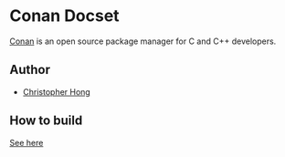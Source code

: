 # Conan Docset

[Conan](https://github.com/conan-io/conan) is an open source package manager for C and C++ developers.

## Author

- [Christopher Hong](https://github.com/halmoni100)

## How to build

[See here](https://gitlab.com/docs1234/conan)
